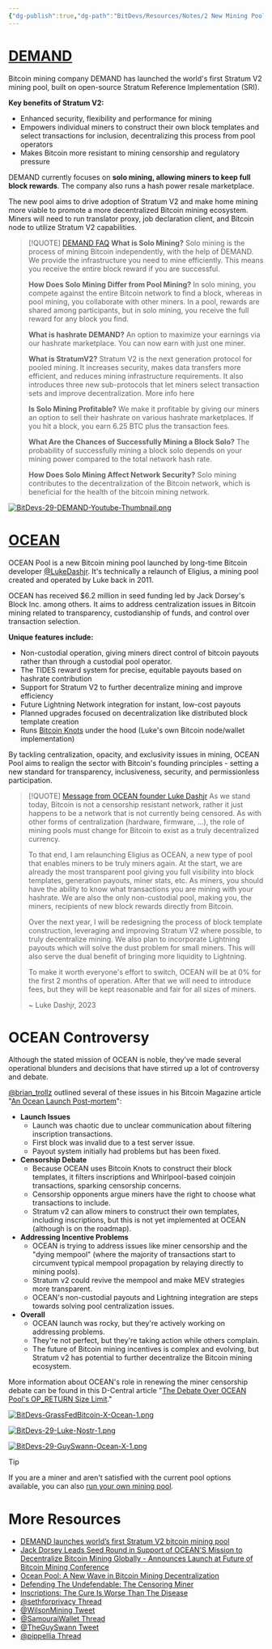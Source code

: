 ```yaml
---
{"dg-publish":true,"dg-path":"BitDevs/Resources/Notes/2 New Mining Pools Launch - DEMAND & OCEAN.md","permalink":"/bit-devs/resources/notes/2-new-mining-pools-launch-demand-and-ocean/","title":"2 New Mining Pools Launch - DEMAND & OCEAN","tags":["bitdevs","bitcoin","mining","pool"],"noteIcon":"3","created":"2023-12-07T18:48:34.007-10:00","updated":"2023-12-17T15:12:01.251-10:00"}
---
```


# [DEMAND](https://dmnd.work/)

Bitcoin mining company DEMAND has launched the world's first Stratum V2 mining pool, built on open-source Stratum Reference Implementation (SRI). 

**Key benefits of Stratum V2:**
- Enhanced security, flexibility and performance for mining
- Empowers individual miners to construct their own block templates and select transactions for inclusion, decentralizing this process from pool operators
- Makes Bitcoin more resistant to mining censorship and regulatory pressure

DEMAND currently focuses on **solo mining, allowing miners to keep full block rewards**. The company also runs a hash power resale marketplace.  

The new pool aims to drive adoption of Stratum V2 and make home mining more viable to promote a more decentralized Bitcoin mining ecosystem. Miners will need to run translator proxy, job declaration client, and Bitcoin node to utilize Stratum V2 capabilities. 

> [!QUOTE] [DEMAND FAQ](https://dmnd.work/#faq)
> **What is Solo Mining?**
> Solo mining is the process of mining Bitcoin independently, with the help of DEMAND. We provide the infrastructure you need to mine efficiently. This means you receive the entire block reward if you are successful.
> 
> **How Does Solo Mining Differ from Pool Mining?**
> In solo mining, you compete against the entire Bitcoin network to find a block, whereas in pool mining, you collaborate with other miners. In a pool, rewards are shared among participants, but in solo mining, you receive the full reward for any block you find.
> 
> **What is hashrate DEMAND?**
> An option to maximize your earnings via our hashrate marketplace. You can now earn with just one miner.
> 
> **What is StratumV2?**
> Stratum V2 is the next generation protocol for pooled mining. It increases security, makes data transfers more efficient, and reduces mining infrastructure requirements. It also introduces three new sub-protocols that let miners select transaction sets and improve decentralization. More info here
> 
> **Is Solo Mining Profitable?**
> We make it profitable by giving our miners an option to sell their hashrate on various hashrate marketplaces. If you hit a block, you earn 6.25 BTC plus the transaction fees.
> 
> **What Are the Chances of Successfully Mining a Block Solo?**
> The probability of successfully mining a block solo depends on your mining power compared to the total network hash rate.
> 
> **How Does Solo Mining Affect Network Security?**
> Solo mining contributes to the decentralization of the Bitcoin network, which is beneficial for the health of the bitcoin mining network.

[![BitDevs-29-DEMAND-Youtube-Thumbnail.png](/img/user/para/artifacts/BitDevs-29-DEMAND-Youtube-Thumbnail.png)](https://youtu.be/hFtI2dPgDdc)

# [OCEAN](https://ocean.xyz/)

OCEAN Pool is a new Bitcoin mining pool launched by long-time Bitcoin developer [@LukeDashjr](https://twitter.com/lukedashjr). It's technically a relaunch of Eligius, a mining pool created and operated by Luke back in 2011. 

OCEAN has received $6.2 million in seed funding led by Jack Dorsey's Block Inc. among others. It aims to address centralization issues in Bitcoin mining related to transparency, custodianship of funds, and control over transaction selection. 

**Unique features include:**
- Non-custodial operation, giving miners direct control of bitcoin payouts rather than through a custodial pool operator.
- The TIDES reward system for precise, equitable payouts based on hashrate contribution 
- Support for Stratum V2 to further decentralize mining and improve efficiency
- Future Lightning Network integration for instant, low-cost payouts  
- Planned upgrades focused on decentralization like distributed block template creation
- Runs [Bitcoin Knots](https://bitcoinknots.org/) under the hood (Luke's own Bitcoin node/wallet implementation)

By tackling centralization, opacity, and exclusivity issues in mining, OCEAN Pool aims to realign the sector with Bitcoin's founding principles - setting a new standard for transparency, inclusiveness, security, and permissionless participation.

> [!QUOTE] [Message from OCEAN founder Luke Dashjr](https://ocean.xyz/about)
> As we stand today, Bitcoin is not a censorship resistant network, rather it just happens to be a network that is not currently being censored. As with other forms of centralization (hardware, firmware, ...), the role of mining pools must change for Bitcoin to exist as a truly decentralized currency.
> 
> To that end, I am relaunching Eligius as OCEAN, a new type of pool that enables miners to be truly miners again. At the start, we are already the most transparent pool giving you full visibility into block templates, generation payouts, miner stats, etc. As miners, you should have the ability to know what transactions you are mining with your hashrate. We are also the only non-custodial pool, making you, the miners, recipients of new block rewards directly from Bitcoin.
> 
> Over the next year, I will be redesigning the process of block template construction, leveraging and improving Stratum V2 where possible, to truly decentralize mining. We also plan to incorporate Lightning payouts which will solve the dust problem for small miners. This will also serve the dual benefit of bringing more liquidity to Lightning.
> 
> To make it worth everyone's effort to switch, OCEAN will be at 0% for the first 2 months of operation. After that we will need to introduce fees, but they will be kept reasonable and fair for all sizes of miners.
> 
> ~ Luke Dashjr, 2023

# OCEAN Controversy

Although the stated mission of OCEAN is noble, they've made several operational blunders and decisions that have stirred up a lot of controversy and debate. 

[@brian_trollz](https://twitter.com/Brian_trollz) outlined several of these issues in his Bitcoin Magazine article "[An Ocean Launch Post-mortem](https://bitcoinmagazine.com/technical/an-ocean-launch-post-mortem)":
- **Launch Issues**
	- Launch was chaotic due to unclear communication about filtering inscription transactions.
	- First block was invalid due to a test server issue.
	- Payout system initially had problems but has been fixed.
- **Censorship Debate**
	- Because OCEAN uses Bitcoin Knots to construct their block templates, it  filters inscriptions and Whirlpool-based coinjoin transactions, sparking censorship concerns.
	- Censorship opponents argue miners have the right to choose what transactions to include.
	- Stratum v2 can allow miners to construct their own templates, including inscriptions, but this is not yet implemented at OCEAN (although is on the roadmap).
- **Addressing Incentive Problems**
	- OCEAN is trying to address issues like miner censorship and the "dying mempool" (where the majority of transactions start to circumvent typical mempool propagation by relaying directly to mining pools).
	- Stratum v2 could revive the mempool and make MEV strategies more transparent.
	- OCEAN's non-custodial payouts and Lightning integration are steps towards solving pool centralization issues.
- **Overall**
	- OCEAN launch was rocky, but they're actively working on addressing problems.
	- They're not perfect, but they're taking action while others complain.
	- The future of Bitcoin mining incentives is complex and evolving, but Stratum v2 has potential to further decentralize the Bitcoin mining ecosystem.

More information about OCEAN's role in renewing the miner censorship debate can be found in this D-Central article "[The Debate Over OCEAN Pool's OP_RETURN Size Limit](https://d-central.tech/the-debate-over-ocean-pools-op_return-size-limit/)."


[![BitDevs-GrassFedBitcoin-X-Ocean-1.png](/img/user/para/artifacts/BitDevs-GrassFedBitcoin-X-Ocean-1.png)](https://x.com/GrassFedBitcoin/status/1734463368361394564?s=20)

[![BitDevs-29-Luke-Nostr-1.png](/img/user/para/artifacts/BitDevs-29-Luke-Nostr-1.png)](https://primal.net/e/note1z03wsa48vwgm3m4vpckgq40yy68mchfzztwvdyndq9a6jkvke40qeux255)

[![BitDevs-29-GuySwann-Ocean-X-1.png](/img/user/para/artifacts/BitDevs-29-GuySwann-Ocean-X-1.png)](https://x.com/TheGuySwann/status/1733522148377887137?s=20)

> [!TIP]
> If you are a miner and aren't satisfied with the current pool options available, you can also [run your own mining pool](https://www.nobsbitcoin.com/how-to-run-your-own-bitcoin-mining-pool/).

# More Resources

- [DEMAND launches world’s first Stratum V2 bitcoin mining pool](https://bitcoinmagazine.com/business/demand-launches-worlds-first-stratum-v2-bitcoin-mining-pool)
- [Jack Dorsey Leads Seed Round in Support of OCEAN'S Mission to Decentralize Bitcoin Mining Globally - Announces Launch at Future of Bitcoin Mining Conference](https://www.prnewswire.com/news-releases/jack-dorsey-leads-seed-round-in-support-of-oceans-mission-to-decentralize-bitcoin-mining-globally---announces-launch-at-future-of-bitcoin-mining-conference-301999073.html)
- [Ocean Pool: A New Wave in Bitcoin Mining Decentralization](https://d-central.tech/ocean-pool-a-new-wave-in-bitcoin-mining-decentralization/)
- [Defending The Undefendable: The Censoring Miner](https://bitcoinmagazine.com/markets/defending-the-undefendable-the-censoring-miner)
- [Inscriptions: The Cure Is Worse Than The Disease](https://bitcoinmagazine.com/technical/inscriptions-the-cure-is-worse-than-the-disease)
- [@sethforprivacy Thread](https://x.com/sethforprivacy/status/1729949544035557702?s=20)
- [@WilsonMining Tweet](https://x.com/WilsonMining/status/1735446340618891641?s=20)
- [@SamouraiWallet Thread](https://x.com/SamouraiWallet/status/1732584009442443336?s=20)
- [@TheGuySwann Tweet](https://x.com/TheGuySwann/status/1733544435537875371?s=20)
- [@pippellia Thread](https://twitter.com/pippellia/status/1730595998215327917)